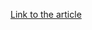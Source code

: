 [Link to the article](https://slideshare.net/ChristopherDoman/open-source-malware-sharing-is-caring)
